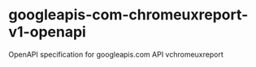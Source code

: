 # googleapis-com-chromeuxreport-v1-openapi
OpenAPI specification for googleapis.com API vchromeuxreport
